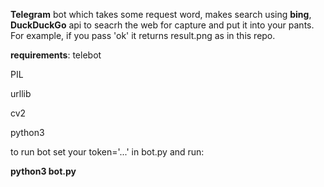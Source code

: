 **Telegram** bot which takes some request word, makes search using **bing**, **DuckDuckGo** api to seacrh the web for capture and put it into your pants. For example, if you pass 'ok' it returns result.png as in this repo.

**requirements**:
telebot

PIL

urllib

cv2

python3

to run bot set your token='...' in bot.py and run:

**python3 bot.py**

